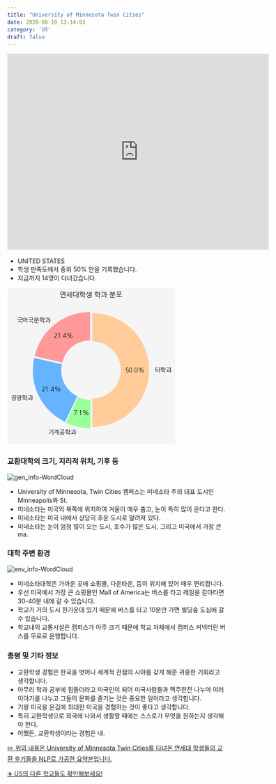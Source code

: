 ```yaml
---
title: "University of Minnesota Twin Cities"
date: 2020-08-19 13:14:03
category: 'US'
draft: false
---
```


<iframe
width="600"
height="450"
frameborder="0" style="border:0"
src="https://www.google.com/maps/embed/v1/place?key=AIzaSyC9e1AME-pVmWC4hBpFdu5S4dKzyepa3HQ&q=University+of+Minnesota+Twin+Cities&center=44.97399,-93.2277285&zoom=14" allowfullscreen>
</iframe>

* UNITED STATES
* 학생 만족도에서 중위 50% 안을 기록했습니다.
* 지금까지 14명이 다녀갔습니다. 

![department-info](../plots/US000217.png)
### 교환대학의 크기, 지리적 위치, 기후 등
![gen_info-WordCloud](../univ_wordclouds_okt/gen_info/US000217_gen_info_okt.png)

* University of Minnesota, Twin Cities 캠퍼스는 미네소타 주의 대표 도시인 Minneapolis와 St.
* 미네소타는 미국의 북쪽에 위치하여 겨울이 매우 춥고, 눈이 특히 많이 온다고 한다.
* 미네소타는 미국 내에서 상당히 추운 도시로 알려져 있다.
* 미네소타는 눈이 엄청 많이 오는 도시, 호수가 많은 도시, 그리고 미국에서 가장 큰 ma.


### 대학 주변 환경

![env_info-WordCloud](../univ_wordclouds_okt/env_info/US000217_env_info_okt.png)

* 미네소타대학은 가까운 곳에 쇼핑몰, 다운타운, 등이 위치해 있어 매우 편리합니다.
* 우선 미국에서 가장 큰 쇼핑몰인 Mall of America는 버스를 타고 레일을 갈아타면 30-40분 내에 갈 수 있습니다.
* 학교가 거의 도시 한가운데 있기 때문에 버스를 타고 10분만 가면 빌딩숲 도심에 갈 수 있습니다.
* 학교내의 교통시설은 캠퍼스가 아주 크기 때문에 학교 자체에서 캠퍼스 커넥터란 버스를 무료로 운행합니다.


### 총평 및 기타 정보 
* 교환학생 경험은 한국을 벗어나 세계적 관점의 시야를 갖게 해준 귀중한 기회라고 생각합니다.
* 아무리 학과 공부에 힘들더라고 미국인이 되어 미국사람들과 맥주한잔 나누며 여러 이야기를 나누고 그들의 문화를 즐기는 것은 중요한 일이라고 생각합니다.
* 기왕 미국을 온김에 최대한 미국을 경험하는 것이 좋다고 생각합니다.
* 특히 교환학생으로 외국에 나와서 생활할 때에는 스스로가 무엇을 원하는지 생각해야 한다.
* 어쨌든, 교환학생이라는 경험은 내.


[✏️ 위의 내용은 University of Minnesota Twin Cities를 다녀온 연세대 학생들의 교환 후기들을 NLP로 가공한 요약본입니다.](http://oia.yonsei.ac.kr/partner/expReport.asp?ucode=US000217&bgbn=A)

[✈️ US의 다른 학교들도 확인해보세요!](https://yonsei-exchange.netlify.app/?category=US)

